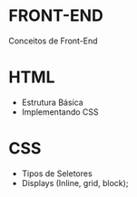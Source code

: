 # FRONT-END

Conceitos de Front-End

# HTML

- Estrutura Básica
- Implementando CSS

# CSS

- Tipos de Seletores
- Displays (Inline, grid, block);
